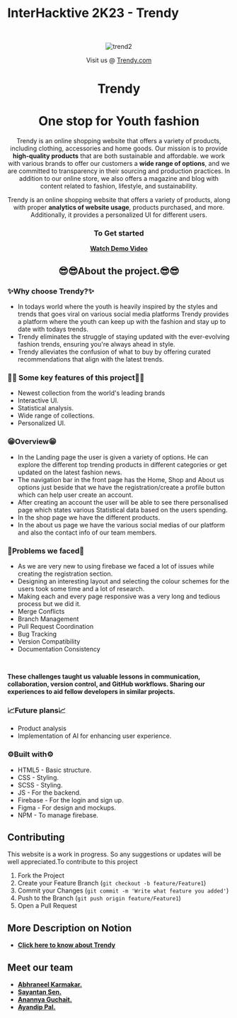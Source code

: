 # InterHacktive 2K23 - Trendy
<br />
<div align="center">

![trend2](https://github.com/abhraneel2004/TrendyV1.1/assets/129538165/8e9ed865-61f9-47dd-b9ff-7e2276ee4970)

Visit us @ <a target="_blank" rel="noopener noreferrer" href="https://abhraneel2004.github.io/TrendyV1.1/" >Trendy.com</a>

# Trendy
# One stop for Youth fashion

Trendy is an online shopping website that offers a variety of products, including clothing, accessories and home goods. Our mission is to provide __high-quality products__ that are both sustainable and affordable. we work with various brands to offer our customers a __wide range of options__, and we are committed to transparency in their sourcing and production practices. In addition to our online store, we also offers a magazine and blog with content related to fashion, lifestyle, and sustainability.

Trendy is an online shopping website that offers a variety of products, along with proper **analytics of website usage**, products purchased, and more. Additionally, it provides a personalized UI for different users.
<br/>
### To Get started
  <b><a align="center" href="https://youtu.be/QvRGkbsZQqw">Watch Demo Video</a></b>
  <br/>
  ## 😎😎About the project.😎😎
</div>



### ✨Why choose Trendy?✨
- In todays world where the youth is heavily inspired by the styles and trends that goes viral on various social media platforms Trendy provides a platform where the youth can keep up with the fashion and stay up to date with todays trends.
- Trendy eliminates the struggle of staying updated with the ever-evolving fashion trends, ensuring you're always ahead in style.
- Trendy alleviates the confusion of what to buy by offering curated recommendations that align with the latest trends.

### 🤯🤯 Some key features of this project🤯🤯
- Newest collection from the world's leading brands
- Interactive UI.
- Statistical analysis.
- Wide range of collections.
- Personalized UI.

### 😁Overview😁 
- In the Landing page the user is given a variety of options. He can explore the different top trending products in different categories or get updated on the latest fashion news.
- The navigation bar in the front page has the Home, Shop and About us options just beside that we have the registration/create a profile button which can help user create an account.
- After creating an account the user will be able to see there personalised page which states various Statistical data based on the users spending.
- In the shop page we have the different products.
- In the about us page we have the various social medias of our platform and also the contact info of our team members.

### 👾Problems we faced👾
- As we are very new to using firebase we faced a lot of issues while creating the registration section.
- Designing an interesting layout and selecting the colour schemes for the users took some time and a lot of research.
- Making each and every page responsive was a very long and tedious process but we did it.
- Merge Conflicts
- Branch Management
- Pull Request Coordination
- Bug Tracking
- Version Compatibility
- Documentation Consistency <br>
<br>

**These challenges taught us valuable lessons in communication, collaboration, version control, and GitHub workflows. Sharing our experiences to aid fellow developers in similar projects.**

### 📈Future plans📈
- Product analysis
- Implementation of AI for enhancing user experience.

### ⚙️Built with⚙️
- HTML5 - Basic structure.
- CSS - Styling.
- SCSS - Styling.
- JS - For the backend.
- Firebase - For the login and sign up.
- Figma - For design and mockups.
- NPM - To manage firebase.


## Contributing


This website is a work in progress. So any suggestions or updates will be well appreciated.To contribute to this project
1. Fork the Project
2. Create your Feature Branch (`git checkout -b feature/Feature1`)
3. Commit your Changes (`git commit -m 'Write what feature you added'`)
4. Push to the Branch (`git push origin feature/Feature1`)
5. Open a Pull Request


## More Description on Notion

- <b><a align="center" href="https://www.notion.so/Trendy-5caa62e2c4aa42a1adfb108ed365b001?pvs=4">Click here to know about **Trendy**</a></b>


## Meet our team
- <b><a align="center" href="https://github.com/abhraneel2004">Abhraneel Karmakar.</a></b>
- <b><a align="center" href="https://github.com/ShayWonTon">Sayantan Sen.</a></b>
- <b><a align="center" href="https://github.com/anannya07">Anannya Guchait.</a></b>
- <b><a align="center" href="https://github.com/Ayandi999">Ayandip Pal.</a></b>


